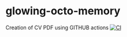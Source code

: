 # glowing-octo-memory
Creation of CV PDF using GITHUB actions
[![CI](https://github.com/py-1337/glowing-octo-memory/actions/workflows/main.yml/badge.svg?branch=main)](https://github.com/py-1337/glowing-octo-memory/actions/workflows/main.yml)
